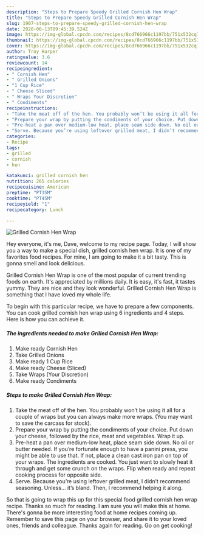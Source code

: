 ```yaml
---
description: "Steps to Prepare Speedy Grilled Cornish Hen Wrap"
title: "Steps to Prepare Speedy Grilled Cornish Hen Wrap"
slug: 1907-steps-to-prepare-speedy-grilled-cornish-hen-wrap
date: 2020-06-13T09:45:39.524Z
image: https://img-global.cpcdn.com/recipes/8cd766966c1197bb/751x532cq70/grilled-cornish-hen-wrap-recipe-main-photo.jpg
thumbnail: https://img-global.cpcdn.com/recipes/8cd766966c1197bb/751x532cq70/grilled-cornish-hen-wrap-recipe-main-photo.jpg
cover: https://img-global.cpcdn.com/recipes/8cd766966c1197bb/751x532cq70/grilled-cornish-hen-wrap-recipe-main-photo.jpg
author: Troy Harper
ratingvalue: 3.6
reviewcount: 14
recipeingredient:
- " Cornish Hen"
- " Grilled Onions"
- "1 Cup Rice"
- " Cheese Sliced"
- " Wraps Your Discretion"
- " Condiments"
recipeinstructions:
- "Take the meat off of the hen. You probably won’t be using it all for a couple of wraps but you can always make more wraps. (You may want to save the carcass for stock)."
- "Prepare your wrap by putting the condiments of your choice. Put down your cheese, followed by the rice, meat and vegetables. Wrap it up."
- "Pre-heat a pan over medium-low heat, place seam side down. No oil or butter needed. If you’re fortunate enough to have a panini press, you might be able to use that. If not, place a clean cast iron pan on top of your wraps. The ingredients are cooked. You just want to slowly heat it through and get some crunch on the wraps. Flip when ready and repeat cooking process for opposite side."
- "Serve. Because you’re using leftover grilled meat, I didn’t recommend seasoning. Unless... it’s bland. Then, I recommend helping it along."
categories:
- Recipe
tags:
- grilled
- cornish
- hen

katakunci: grilled cornish hen 
nutrition: 265 calories
recipecuisine: American
preptime: "PT35M"
cooktime: "PT45M"
recipeyield: "1"
recipecategory: Lunch

---
```



![Grilled Cornish Hen Wrap](https://img-global.cpcdn.com/recipes/8cd766966c1197bb/751x532cq70/grilled-cornish-hen-wrap-recipe-main-photo.jpg)

Hey everyone, it's me, Dave, welcome to my recipe page. Today, I will show you a way to make a special dish, grilled cornish hen wrap. It is one of my favorites food recipes. For mine, I am going to make it a bit tasty. This is gonna smell and look delicious.

Grilled Cornish Hen Wrap is one of the most popular of current trending foods on earth. It's appreciated by millions daily. It is easy, it's fast, it tastes yummy. They are nice and they look wonderful. Grilled Cornish Hen Wrap is something that I have loved my whole life.




To begin with this particular recipe, we have to prepare a few components. You can cook grilled cornish hen wrap using 6 ingredients and 4 steps. Here is how you can achieve it.

<!--inarticleads1-->

##### The ingredients needed to make Grilled Cornish Hen Wrap:

1. Make ready  Cornish Hen
1. Take  Grilled Onions
1. Make ready 1 Cup Rice
1. Make ready  Cheese (Sliced)
1. Take  Wraps (Your Discretion)
1. Make ready  Condiments




<!--inarticleads2-->

##### Steps to make Grilled Cornish Hen Wrap:

1. Take the meat off of the hen. You probably won’t be using it all for a couple of wraps but you can always make more wraps. (You may want to save the carcass for stock).
1. Prepare your wrap by putting the condiments of your choice. Put down your cheese, followed by the rice, meat and vegetables. Wrap it up.
1. Pre-heat a pan over medium-low heat, place seam side down. No oil or butter needed. If you’re fortunate enough to have a panini press, you might be able to use that. If not, place a clean cast iron pan on top of your wraps. The ingredients are cooked. You just want to slowly heat it through and get some crunch on the wraps. Flip when ready and repeat cooking process for opposite side.
1. Serve. Because you’re using leftover grilled meat, I didn’t recommend seasoning. Unless... it’s bland. Then, I recommend helping it along.




So that is going to wrap this up for this special food grilled cornish hen wrap recipe. Thanks so much for reading. I am sure you will make this at home. There's gonna be more interesting food at home recipes coming up. Remember to save this page on your browser, and share it to your loved ones, friends and colleague. Thanks again for reading. Go on get cooking!
